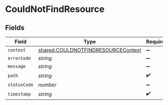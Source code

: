 # CouldNotFindResource


## Fields

| Field                                                                                           | Type                                                                                            | Required                                                                                        | Description                                                                                     |
| ----------------------------------------------------------------------------------------------- | ----------------------------------------------------------------------------------------------- | ----------------------------------------------------------------------------------------------- | ----------------------------------------------------------------------------------------------- |
| `context`                                                                                       | [shared.COULDNOTFINDRESOURCEContext](../../../sdk/models/shared/couldnotfindresourcecontext.md) | :heavy_minus_sign:                                                                              | N/A                                                                                             |
| `errorCode`                                                                                     | *string*                                                                                        | :heavy_minus_sign:                                                                              | N/A                                                                                             |
| `message`                                                                                       | *string*                                                                                        | :heavy_minus_sign:                                                                              | N/A                                                                                             |
| `path`                                                                                          | *string*                                                                                        | :heavy_check_mark:                                                                              | N/A                                                                                             |
| `statusCode`                                                                                    | *number*                                                                                        | :heavy_minus_sign:                                                                              | N/A                                                                                             |
| `timestamp`                                                                                     | *string*                                                                                        | :heavy_check_mark:                                                                              | N/A                                                                                             |
